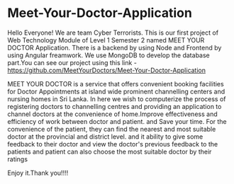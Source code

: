 # Meet-Your-Doctor-Application
Hello Everyone! We are team Cyber Terrorists. This is our first project of Web Technology Module of Level 1 Semester 2 named MEET YOUR DOCTOR Application. There is a backend by using Node and Frontend by using Angular freamwork. We use MongoDB to develop the database part.You can see our project using this link - https://github.com/MeetYourDoctors/Meet-Your-Doctor-Application

MEET YOUR DOCTOR is a service that offers convenient booking facilities for Doctor Appointments at island wide prominent channelling centers and nursing homes in Sri Lanka.
In here we wish to computerize the process of registering doctors to channelling centres and providing an application to channel doctors at the convenience of home.Improve effectiveness and efficiency of work between doctor and patient.
and Save your time.
For the convenience of the patient, they can find the nearest and most suitable doctor at the provincial and district level.
and it ability to give some feedback to their doctor and view the doctor's previous feedback to the patients and patient can also choose the most suitable doctor by their ratings

Enjoy it.Thank you!!!!
